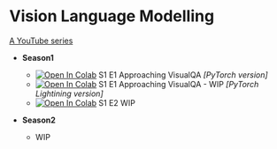 

# Vision Language Modelling
[A YouTube series](https://www.youtube.com/channel/UCCgQy6tY3yghpjX0axtQiJQ) 

* **Season1**

  - [![Open In Colab](https://colab.research.google.com/assets/colab-badge.svg)](https://colab.research.google.com/drive/1rKqfTMOZGiLz584GSUPguRun0Vz6zpK9?usp=sharing) S1 E1 Approaching VisualQA *[PyTorch version]*
  - [![Open In Colab](https://colab.research.google.com/assets/colab-badge.svg)](_) S1 E1 Approaching VisualQA - WIP *[PyTorch Lightining version]*
  - [![Open In Colab](https://colab.research.google.com/assets/colab-badge.svg)](_) S1 E2 WIP

* **Season2**
  - WIP
